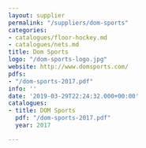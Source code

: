 ```yaml
---
layout: supplier
permalink: "/suppliers/dom-sports"
categories:
- catalogues/floor-hockey.md
- catalogues/nets.md
title: Dom Sports
logo: "/dom-sports-logo.jpg"
website: http://www.domsports.com/
pdfs:
- "/dom-sports-2017.pdf"
info: ''
date: '2019-03-29T22:24:32.000+00:00'
catalogues:
- title: DOM Sports
  pdf: "/dom-sports-2017.pdf"
  year: 2017

---
```

